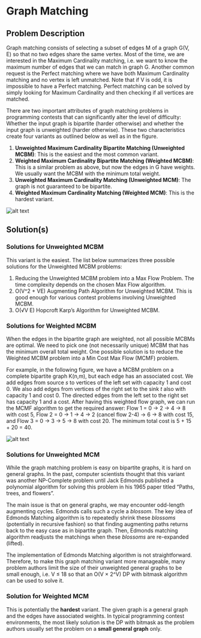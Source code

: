 # Graph Matching

## Problem Description

Graph matching consists of selecting a subset of edges M of a graph G(V, E) so that no two edges share the same vertex. Most of the time, we are interested in the Maximum Cardinality matching, i.e. we want to know the maximum number of edges that we can match in graph G. Another common request is the Perfect matching where we have both Maximum Cardinality matching and no vertex is left unmatched. Note that if V is odd, it is impossible to have a Perfect matching. Perfect matching can be solved by simply looking for Maximum Cardinality and then checking if all vertices are matched.

There are two important attributes of graph matching problems in programming contests that can significantly alter the level of difficulty: Whether the input graph is bipartite (harder otherwise) and whether the input graph is unweighted (harder otherwise). These two characteristics create four variants as outlined below as well as in the figure.

1) **Unweighted Maximum Cardinality Bipartite Matching (Unweighted MCBM)**: This is the easiest and the most common variant.
2) **Weighted Maximum Cardinality Bipartite Matching (Weighted MCBM)**: This is a similar problem as above, but now the edges in G have weights. We usually want the MCBM with the minimum total weight.
3) **Unweighted Maximum Cardinality Matching (Unweighted MCM)**: The graph is not guaranteed to be bipartite.
4) **Weighted Maximum Cardinality Matching (Weighted MCM)**: This is the hardest variant.

![alt text](https://i.imgur.com/NmpJbDb.png)

## Solution(s)

### Solutions for Unweighted MCBM

This variant is the easiest. The list below summarizes three possible solutions for the Unweighted MCBM problems:

1) Reducing the Unweighted MCBM problem into a Max Flow Problem. The time complexity depends on the chosen Max Flow algorithm.
2) O(V^2 + VE) Augmenting Path Algorithm for Unweighted MCBM. This is good enough for various contest problems involving Unweighted MCBM.
3) O(√V E) Hopcroft Karp’s Algorithm for Unweighted MCBM.

### Solutions for Weighted MCBM

When the edges in the bipartite graph are weighted, not all possible MCBMs are optimal. We need to pick one (not necessarily unique) MCBM that has the minimum overall total weight. One possible solution is to reduce the Weighted MCBM problem into a Min Cost Max Flow (MCMF) problem.

For example, in the following figure, we have a MCBM problem on a complete bipartite graph K(n,m), but each edge has an associated cost. We add edges from source _s_ to vertices of the left set with capacity 1 and cost 0. We also add edges from vertices of the right set to the sink _t_ also with capacity 1 and cost 0. The directed edges from the left set to the right set has capacity 1 and a cost. After having this weighted flow graph, we can run the MCMF algorithm to get the required answer: Flow 1 = 0 → 2 → 4 → 8 with cost 5, Flow 2 = 0 → 1 → 4 → 2 (cancel flow 2-4) → 6 → 8 with cost 15, and Flow 3 = 0 → 3 → 5 → 8 with cost 20. The minimum total cost is 5 + 15 + 20 = 40.

![alt text](https://i.imgur.com/pY4q5u3.png)

### Solutions for Unweighted MCM

While the graph matching problem is easy on bipartite graphs, it is hard on general graphs. In the past, computer scientists thought that this variant was another NP-Complete problem until Jack Edmonds published a polynomial algorithm for solving this problem in his 1965 paper titled “Paths, trees, and flowers”.

The main issue is that on general graphs, we may encounter odd-length augmenting cycles. Edmonds calls such a cycle a _blossom_. The key idea of Edmonds Matching algorithm is to repeatedly shrink these _blossoms_ (potentially in recursive fashion) so that finding augmenting paths returns back to the easy case as in bipartite graph. Then, Edmonds matching algorithm readjusts the matchings when these _blossoms_ are re-expanded (lifted).

The implementation of Edmonds Matching algorithm is not straightforward. Therefore, to make this graph matching variant more manageable, many problem authors limit the size of their unweighted general graphs to be small enough, i.e. V ≤ 18 so that an O(V × 2^V) DP with bitmask algorithm can be used to solve it.

### Solution for Weighted MCM

This is potentially the **hardest** variant. The given graph is a general graph and the edges have associated weights. In typical programming contest environments, the most likely solution is the DP with bitmask as the problem authors usually set the problem on a **small general graph** only.
